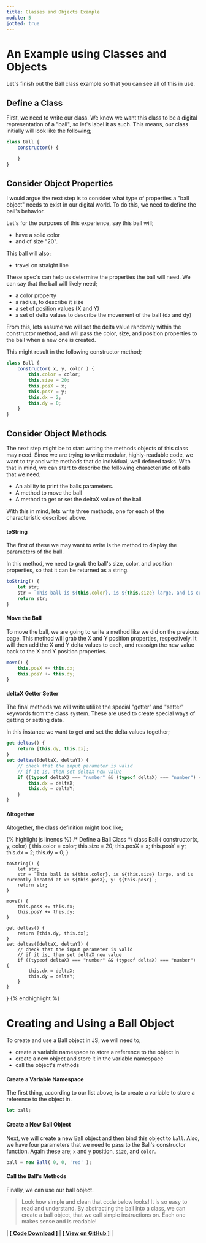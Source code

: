 ```yaml
---
title: Classes and Objects Example
module: 5
jotted: true
---
```


# An Example using Classes and Objects

Let's finish out the Ball class example so that you can see all of this in use.

## Define a Class

First, we need to write our class. We know we want this class to be a digital representation of a "ball", so let's label it as such. This means, our class initially will look like the following;

```js
class Ball {
    constructor() {

    }
}
```

## Consider Object Properties

I would argue the next step is to consider what type of properties a "ball object" needs to exist in our digital world. To do this, we need to define the ball's behavior.

Let's for the purposes of this experience, say this ball will;

- have a solid color
- and of size "20".

This ball will also;

- travel on straight line

These spec's can help us determine the properties the ball will need. We can say that the ball will likely need;

- a color property
- a radius, to describe it size
- a set of position values (X and Y)
- a set of delta values to describe the movement of the ball (dx and dy)

From this, lets assume we will set the delta value randomly within the constructor method, and will pass the color, size, and position properties to the ball when a new one is created.

This might result in the following constructor method;

```js
class Ball {
    constructor( x, y, color ) {
        this.color = color;
        this.size = 20;
        this.posX = x;
        this.posY = y;
        this.dx = 2;
        this.dy = 0;
    }
}
```

## Consider Object Methods

The next step might be to start writing the methods objects of this class may need. Since we are trying to write modular, highly-readable code, we want to try and write methods that do individual, well defined tasks. With that in mind, we can start to describe the following characteristic of balls that we need;

- An ability to print the balls parameters.
- A method to move the ball
- A method to get or set the deltaX value of the ball.

With this in mind, lets write three methods, one for each of the characteristic described above.

#### toString

The first of these we may want to write is the method to display the parameters of the ball.

In this method, we need to grab the ball's size, color, and position properties, so that it can be returned as a string.

```js
toString() {
    let str;
    str = `This ball is ${this.color}, is ${this.size} large, and is currently located at x: ${this.posX}, y: ${this.posY}`;
    return str;
}
```

#### Move the Ball

To move the ball, we are going to write a method like we did on the previous page. This method will grab the X and Y position properties, respectively. It will then add the X and Y delta values to each, and reassign the new value back to the X and Y position properties.

```js
move() {
    this.posX += this.dx;
    this.posY += this.dy;
}
```

#### deltaX Getter Setter

The final methods we will write utilize the special "getter" and "setter" keywords from the class system. These are used to create special ways of getting or setting data.

In this instance we want to get and set the delta values together;

```js
get deltas() {
    return [this.dy, this.dx];
}
set deltas([deltaX, deltaY]) {
    // check that the input parameter is valid
    // if it is, then set deltaX new value
    if ((typeof deltaX) === "number" && (typeof deltaX) === "number") {
        this.dx = deltaX;
        this.dy = deltaY;
    }
}
```

#### Altogether

Altogether, the class definition might look like;


{% highlight js linenos %}
/* Define a Ball Class */
class Ball {
    constructor(x, y, color) {
        this.color = color;
        this.size = 20;
        this.posX = x;
        this.posY = y;
        this.dx = 2;
        this.dy = 0;
    }

    toString() {
        let str;
        str = `This ball is ${this.color}, is ${this.size} large, and is currently located at x: ${this.posX}, y: ${this.posY}`;
        return str;
    }

    move() {
        this.posX += this.dx;
        this.posY += this.dy;
    }

    get deltas() {
        return [this.dy, this.dx];
    }
    set deltas([deltaX, deltaY]) {
        // check that the input parameter is valid
        // if it is, then set deltaX new value
        if ((typeof deltaX) === "number" && (typeof deltaX) === "number") {
            this.dx = deltaX;
            this.dy = deltaY;
        }
    }
}
{% endhighlight %}

# Creating and Using a Ball Object

To create and use a Ball object in JS, we will need to;

- create a variable namespace to store a reference to the object in
- create a new object and store it in the variable namespace
- call the object's methods


#### Create a Variable Namespace

The first thing, according to our list above, is to create a variable to store a reference to the object in.

```js
let ball;
```

#### Create a New Ball Object

Next, we will create a new Ball object and then bind this object to `ball`. Also, we have four parameters that we need to pass to the Ball's constructor function. Again these are; `x` and `y` position, `size`, and `color`.

```js
ball = new Ball( 0, 0, 'red' );
```

#### Call the Ball's Methods

Finally, we can use our ball object.


> Look how simple and clean that code below looks! It is so easy to read and understand. By abstracting the ball into a class, we can create a ball object, that we call simple instructions on. Each one makes sense and is readable!


<div id="jotted-demo-1" class="jotted-theme-stacked"></div>

<script>
    new Jotted(document.querySelector("#jotted-demo-1"), {
    files: [
        {
            type: "js",
            hide: false,
            url: "https://raw.githubusercontent.com/Montana-Media-Arts/441-WebTech/master/lecture_code/05/classes-example/classes-example-01.js"
        }
    ],
    showBlank: false,
    showResult: false,
    plugins: [
        { name: 'ace', options: { "maxLines": 69 } },
        { name: 'console', options: { autoClear: true } },
    ]
});
</script>

| [**[ Code Download ]**](https://github.com/Montana-Media-Arts/441-WebTech/raw/master/lecture_code/05/classes-example.zip) | [**[ View on GitHub ]**](https://github.com/Montana-Media-Arts/441-WebTech/blob/master/lecture_code/05/classes-example/classes-example-01.js) |
